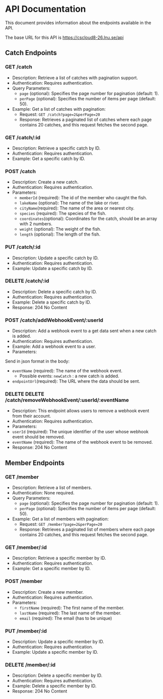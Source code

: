 # API Documentation

This document provides information about the endpoints available in the API.

The base URL for this API is https://cscloud8-26.lnu.se/api

## Catch Endpoints

### GET /catch

- Description: Retrieve a list of catches with pagination support.
- Authentication: Requires authentication.
- Query Parameters:
  - `page` (optional): Specifies the page number for pagination (default: 1).
  - `perPage` (optional): Specifies the number of items per page (default: 50).
- Example: Get a list of catches with pagination:
  - Request: `GET /catch?page=2&perPage=20`
  - Response: Retrieves a paginated list of catches where each page contains 20 catches, and this request fetches the second page.


### GET /catch/:id

- Description: Retrieve a specific catch by ID.
- Authentication: Requires authentication.
- Example: Get a specific catch by ID.

### POST /catch

- Description: Create a new catch.
- Authentication: Requires authentication.
- Parameters:
  - `memberId` (required): The id of the member who caught the fish.
  - `lakeName` (optional): The name of the lake or river.
  - `cityName`(required): The name of the area or nearest city.
  - `species` (required): The species of the fish.
  - `coordinates`(optional): Coordinates for the catch, should be an array with 2 numbers.
  - `weight` (optional): The weight of the fish.
  - `length` (optional): The length of the fish.
  


### PUT /catch/:id

- Description: Update a specific catch by ID.
- Authentication: Requires authentication.
- Example: Update a specific catch by ID.

### DELETE /catch/:id

- Description: Delete a specific catch by ID.
- Authentication: Requires authentication.
- Example: Delete a specific catch by ID.
- Response: 204 No Content

### POST /catch/addWebhookEvent/:userId

- Description: Add a webhook event to a get data sent when a new catch is added. 
- Authentication: Requires authentication.
- Example: Add a webhook event to a user.
- Parameters:

Send in json format in the body:
- `eventName` (required): The name of the webhook event. 
   - Possible events:  `newCatch` : a new catch is added.
- `endpointUrl`(required): The URL where the data should be sent.


### DELETE DELETE /catch/removeWebhookEvent/:userId/:eventName

- Description: This endpoint allows users to remove a webhook event from their account.
- Authentication: Requires authentication.
- Parameters:
 - `userId` (required): The unique identifier of the user whose webhook event should be removed.
 - `eventName` (required): The name of the webhook event to be removed.
- Response: 204 No Content


## Member Endpoints

### GET /member

- Description: Retrieve a list of members.
- Authentication: None required.
- Query Parameters:
  - `page` (optional): Specifies the page number for pagination (default: 1).
  - `perPage` (optional): Specifies the number of items per page (default: 50).
- Example: Get a list of members with pagination:
  - Request: `GET /member?page=2&perPage=20`
  - Response: Retrieves a paginated list of members where each page contains 20 catches, and this request fetches the second page.

### GET /member/:id

- Description: Retrieve a specific member by ID.
- Authentication: Requires authentication.
- Example: Get a specific member by ID.

### POST /member

- Description: Create a new member.
- Authentication: Requires authentication.
- Parameters:
  - `firstName` (required): The first name of the member.
  - `lastName` (required): The last name of the member.
  - `email` (required): The email (has to be unique)


### PUT /member/:id

- Description: Update a specific member by ID.
- Authentication: Requires authentication.
- Example: Update a specific member by ID.

### DELETE /member/:id

- Description: Delete a specific member by ID.
- Authentication: Requires authentication.
- Example: Delete a specific member by ID.
- Response: 204 No Content
